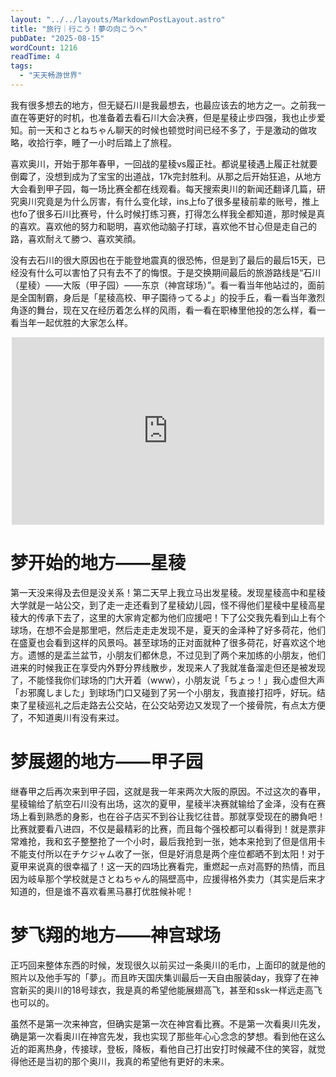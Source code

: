 ```yaml
---
layout: "../../layouts/MarkdownPostLayout.astro"
title: "旅行｜行こう！夢の向こうへ"
pubDate: "2025-08-15"
wordCount: 1216
readTime: 4
tags:
  - "天天畅游世界"
---
```

我有很多想去的地方，但无疑石川是我最想去，也最应该去的地方之一。之前我一直在等更好的时机，也准备着去看石川大会决赛，但是星稜止步四强，我也止步爱知。前一天和さとねちゃん聊天的时候也顿觉时间已经不多了，于是激动的做攻略，收拾行李，睡了一小时后踏上了旅程。

喜欢奥川，开始于那年春甲，一回战的星稜vs履正社。都说星稜遇上履正社就要倒霉了，没想到成为了宝宝的出道战，17k完封胜利。从那之后开始狂追，从地方大会看到甲子园，每一场比赛全都在线观看。每天搜索奥川的新闻还翻译几篇，研究奥川究竟是为什么厉害，有什么变化球，ins上fo了很多星稜前辈的账号，推上也fo了很多石川比赛号，什么时候打练习赛，打得怎么样我全都知道，那时候是真的喜欢。喜欢他的努力和聪明，喜欢他动脑子打球，喜欢他不甘心但是走自己的路，喜欢耐えて勝つ、喜欢笑顔。

没有去石川的很大原因也在于能登地震真的很恐怖，但是到了最后的最后15天，已经没有什么可以害怕了只有去不了的悔恨。于是交换期间最后的旅游路线是“石川（星稜）——大阪（甲子园）——东京（神宫球场）”。看一看当年他站过的，面前是全国制霸，身后是「星稜高校、甲子園待ってるよ」的投手丘，看一看当年激烈角逐的舞台，现在又在经历着怎么样的风雨，看一看在职棒里他投的怎么样，看一看当年一起优胜的大家怎么样。

<iframe src="https://stelpolva.moe/embed/notes/abh8imvi7fat00bk" data-misskey-embed-id="v1_702f4311-2449-4314-bf89-9a66d7915b4b" loading="lazy" referrerpolicy="strict-origin-when-cross-origin" style="border: none; display: block; margin: 0 auto;width: 100%; max-width: 500px; height: 300px; color-scheme: light dark;"></iframe>
<script defer src="https://stelpolva.moe/embed.js"></script>

# 梦开始的地方——星稜
第一天没来得及去但是没关系！第二天早上我立马出发星稜。发现星稜高中和星稜大学就是一站公交，到了走一走还看到了星稜幼儿园，怪不得他们星稜中星稜高星稜大的传承下去了，这里的大家肯定都为他们应援吧！下了公交我先看到山上有个球场，在想不会是那里吧，然后走走走发现不是，夏天的金泽种了好多荷花，他们在盛夏也会看到这样的风景吗。甚至球场的正对面就种了很多荷花，好喜欢这个地方。遗憾的是盂兰盆节，小朋友们都休息，不过见到了两个来加练的小朋友，他们进来的时候我正在享受内外野分界线散步，发现来人了我就准备溜走但还是被发现了，不能怪我你们球场的门大开着（www），小朋友说「ちょっ！」我心虚但大声「お邪魔しました」到球场门口又碰到了另一个小朋友，我直接打招呼，好玩。结束了星稜巡礼之后走路去公交站，在公交站旁边又发现了一个接骨院，有点太方便了，不知道奥川有没有来过。

# 梦展翅的地方——甲子园
继春甲之后再次来到甲子园，这就是我一年来两次大阪的原因。不过这次的春甲，星稜输给了航空石川没有出场，这次的夏甲，星稜半决赛就输给了金泽，没有在赛场上看到熟悉的身影，也在谷子店买不到谷让我忆往昔。那就享受现在的勝負吧！比赛就要看八进四，不仅是最精彩的比赛，而且每个强校都可以看得到！就是票非常难抢，我和玄子整整抢了一个小时，最后我抢到一张，她本来抢到了但是信用卡不能支付所以在チケジャム收了一张，但是好消息是两个座位都晒不到太阳！对于夏甲来说真的很幸福了！这一天的四场比赛看完，重燃起一点对高野的热情，而且因为岐阜那个学校就是さとねちゃん的隔壁高中，应援得格外卖力（其实是后来才知道的，但是谁不喜欢看黑马暴打优胜候补呢！

# 梦飞翔的地方——神宫球场
正巧回来整体东西的时候，发现很久以前买过一条奥川的毛巾，上面印的就是他的照片以及他手写的「夢」。而且昨天国庆集训最后一天自由服装day，我穿了在神宫新买的奥川的18号球衣，我是真的希望他能展翅高飞，甚至和ssk一样远走高飞也可以的。

虽然不是第一次来神宫，但确实是第一次在神宫看比赛。不是第一次看奥川先发，确是第一次看奥川在神宫先发，我也实现了那些年心心念念的梦想。看到他在这么近的距离热身，传接球，登板，降板，看他自己打出安打时候藏不住的笑容，就觉得他还是当初的那个奥川，我真的希望他有更好的未来。







